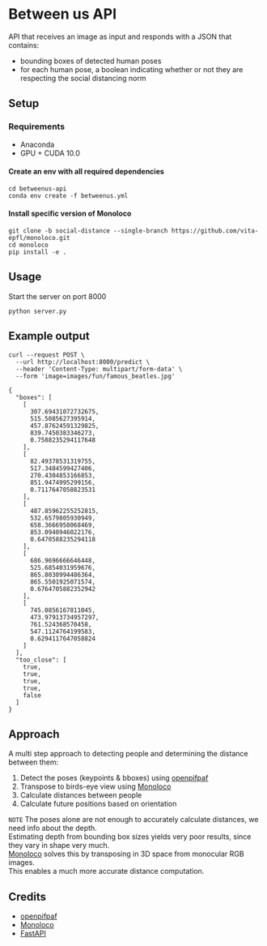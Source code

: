 # Between us API

API that receives an image as input and responds with a JSON that contains:
- bounding boxes of detected human poses
- for each human pose, a boolean indicating whether or not they are respecting the social distancing norm


## Setup

### Requirements
- Anaconda
- GPU + CUDA 10.0

#### Create an env with all required dependencies
```
cd betweenus-api
conda env create -f betweenus.yml
```

#### Install specific version of Monoloco
```
git clone -b social-distance --single-branch https://github.com/vita-epfl/monoloco.git
cd monoloco
pip install -e .
```


## Usage

Start the server on port 8000
```
python server.py
```


## Example output
```
curl --request POST \
  --url http://localhost:8000/predict \
  --header 'Content-Type: multipart/form-data' \
  --form 'image=images/fun/famous_beatles.jpg'
```

```
{
  "boxes": [
    [
      307.69431072732675,
      515.5085627395914,
      457.87624591329825,
      839.7450383346273,
      0.7588235294117648
    ],
    [
      82.49378531319755,
      517.3484599427406,
      270.4304853166853,
      851.9474995299156,
      0.7117647058823531
    ],
    [
      487.85962255252815,
      532.6579805930949,
      658.3666958068469,
      853.0940946022176,
      0.6470588235294118
    ],
    [
      686.9696666646448,
      525.6854031959676,
      865.8030994486364,
      865.5501925071574,
      0.6764705882352942
    ],
    [
      745.0856167811045,
      473.97913734957297,
      761.524368570458,
      547.1124764199583,
      0.6294117647058824
    ]
  ],
  "too_close": [
    true,
    true,
    true,
    true,
    false
  ]
}
```


## Approach
A multi step approach to detecting people and determining the distance between them:

1. Detect the poses (keypoints & bboxes) using [openpifpaf](https://github.com/vita-epfl/openpifpaf)
2. Transpose to birds-eye view using [Monoloco](https://github.com/vita-epfl/monoloco)
3. Calculate distances between people
4. Calculate future positions based on orientation

`NOTE` The poses alone are not enough to accurately calculate distances, we need info about the depth.\
Estimating depth from bounding box sizes yields very poor results, since they vary in shape very much.\
[Monoloco](https://github.com/vita-epfl/monoloco) solves this by transposing in 3D space from monocular RGB images.\
This enables a much more accurate distance computation.

## Credits
- [openpifpaf](https://github.com/vita-epfl/openpifpaf)
- [Monoloco](https://github.com/vita-epfl/monoloco)
- [FastAPI](https://github.com/tiangolo/fastapi)
